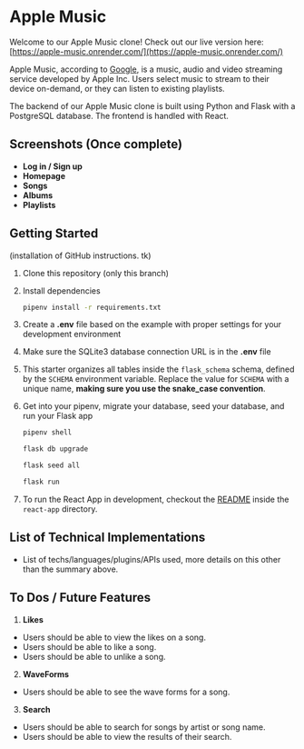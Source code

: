 # Apple Music

Welcome to our Apple Music clone! Check out our live version here: [https://apple-music.onrender.com/](https://apple-music.onrender.com/)

Apple Music, according to [Google](https://google.com), is a music, audio and video streaming service developed by Apple Inc. Users select music to stream to their device on-demand, or they can listen to existing playlists. 

The backend of our Apple Music clone is built using Python and Flask with a PostgreSQL database. The frontend is handled with React. 

## Screenshots (Once complete)
 - **Log in / Sign up**
 - **Homepage**
 -  **Songs**
 - **Albums**
 - **Playlists**

## Getting Started
(installation of GitHub instructions. tk)

1. Clone this repository (only this branch)

2. Install dependencies

      ```bash
      pipenv install -r requirements.txt
      ```

3. Create a **.env** file based on the example with proper settings for your
   development environment

4. Make sure the SQLite3 database connection URL is in the **.env** file

5. This starter organizes all tables inside the `flask_schema` schema, defined
   by the `SCHEMA` environment variable.  Replace the value for
   `SCHEMA` with a unique name, **making sure you use the snake_case
   convention**.

6. Get into your pipenv, migrate your database, seed your database, and run your Flask app

   ```bash
   pipenv shell
   ```

   ```bash
   flask db upgrade
   ```

   ```bash
   flask seed all
   ```

   ```bash
   flask run
   ```

7. To run the React App in development, checkout the [README](./react-app/README.md) inside the `react-app` directory.

## List of Technical Implementations
-   List of techs/languages/plugins/APIs used, more details on this other than the summary above.

## To Dos / Future Features
1. **Likes**
- Users should be able to view the likes on a song.
- Users should be able to like a song.
- Users should be able to unlike a song.

 2. **WaveForms**
- Users should be able to see the wave forms for a song.

3. **Search**
- Users should be able to search for songs by artist or song name.
- Users should be able to view the results of their search.

